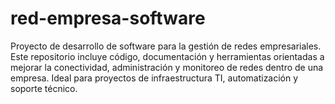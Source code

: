 # red-empresa-software
Proyecto de desarrollo de software para la gestión de redes empresariales. Este repositorio incluye código, documentación y herramientas orientadas a mejorar la conectividad, administración y monitoreo de redes dentro de una empresa. Ideal para proyectos de infraestructura TI, automatización y soporte técnico.
